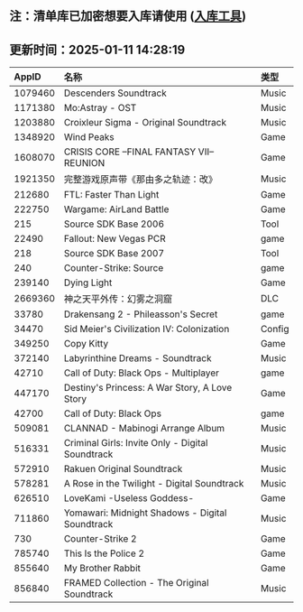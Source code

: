 ## 注：清单库已加密想要入库请使用 ([入库工具](https://github.com/BlankTMing/ManifestAutoUpdate/releases))

## 更新时间：2025-01-11 14:28:19
| AppID | 名称 | 类型  |
| :-------------------- | :----------------------------- | :----------- |
| 1079460 | Descenders Soundtrack| Music |
| 1171380 | Mo:Astray - OST| Music |
| 1203880 | Croixleur Sigma - Original Soundtrack| Music |
| 1348920 | Wind Peaks| Game |
| 1608070 | CRISIS CORE –FINAL FANTASY VII– REUNION| Game |
| 1921350 | 完整游戏原声带《那由多之轨迹：改》| Music |
| 212680 | FTL: Faster Than Light| Game |
| 222750 | Wargame: AirLand Battle| Game |
| 215 | Source SDK Base 2006| Tool |
| 22490 | Fallout: New Vegas PCR| game |
| 218 | Source SDK Base 2007| Tool |
| 240 | Counter-Strike: Source| game |
| 239140 | Dying Light| Game |
| 2669360 | 神之天平外传：幻雾之洞窟| DLC |
| 33780 | Drakensang 2 - Phileasson's Secret| game |
| 34470 | Sid Meier's Civilization IV: Colonization| Config |
| 349250 | Copy Kitty| Game |
| 372140 | Labyrinthine Dreams - Soundtrack| Music |
| 42710 | Call of Duty: Black Ops - Multiplayer| game |
| 447170 | Destiny's Princess: A War Story, A Love Story| Game |
| 42700 | Call of Duty: Black Ops| game |
| 509081 | CLANNAD - Mabinogi Arrange Album| Music |
| 516331 | Criminal Girls: Invite Only - Digital Soundtrack| Music |
| 572910 | Rakuen Original Soundtrack| Music |
| 578281 | A Rose in the Twilight - Digital Soundtrack| Music |
| 626510 | LoveKami -Useless Goddess-| Game |
| 711860 | Yomawari: Midnight Shadows - Digital Soundtrack| Music |
| 730 | Counter-Strike 2| Game |
| 785740 | This Is the Police 2| Game |
| 855640 | My Brother Rabbit| Game |
| 856840 | FRAMED Collection - The Original Soundtrack| Music |
